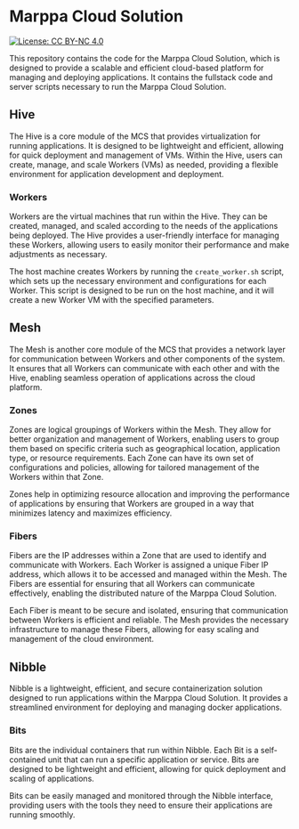# Marppa Cloud Solution

[![License: CC BY-NC 4.0](https://img.shields.io/badge/License-CC%20BY--NC%204.0-lightgrey.svg)](https://creativecommons.org/licenses/by-nc/4.0/)

This repository contains the code for the Marppa Cloud Solution, which is designed to provide a scalable and efficient cloud-based platform for managing and deploying applications. It contains the fullstack code and server scripts necessary to run the Marppa Cloud Solution.

## Hive

The Hive is a core module of the MCS that provides virtualization for running applications. It is designed to be lightweight and efficient, allowing for quick deployment and management of VMs. Within the Hive, users can create, manage, and scale Workers (VMs) as needed, providing a flexible environment for application development and deployment.

### Workers

Workers are the virtual machines that run within the Hive. They can be created, managed, and scaled according to the needs of the applications being deployed. The Hive provides a user-friendly interface for managing these Workers, allowing users to easily monitor their performance and make adjustments as necessary.

The host machine creates Workers by running the `create_worker.sh` script, which sets up the necessary environment and configurations for each Worker. This script is designed to be run on the host machine, and it will create a new Worker VM with the specified parameters.

## Mesh

The Mesh is another core module of the MCS that provides a network layer for communication between Workers and other components of the system. It ensures that all Workers can communicate with each other and with the Hive, enabling seamless operation of applications across the cloud platform.

### Zones

Zones are logical groupings of Workers within the Mesh. They allow for better organization and management of Workers, enabling users to group them based on specific criteria such as geographical location, application type, or resource requirements. Each Zone can have its own set of configurations and policies, allowing for tailored management of the Workers within that Zone.

Zones help in optimizing resource allocation and improving the performance of applications by ensuring that Workers are grouped in a way that minimizes latency and maximizes efficiency.

### Fibers

Fibers are the IP addresses within a Zone that are used to identify and communicate with Workers. Each Worker is assigned a unique Fiber IP address, which allows it to be accessed and managed within the Mesh. The Fibers are essential for ensuring that all Workers can communicate effectively, enabling the distributed nature of the Marppa Cloud Solution.

Each Fiber is meant to be secure and isolated, ensuring that communication between Workers is efficient and reliable. The Mesh provides the necessary infrastructure to manage these Fibers, allowing for easy scaling and management of the cloud environment.

## Nibble

Nibble is a lightweight, efficient, and secure containerization solution designed to run applications within the Marppa Cloud Solution. It provides a streamlined environment for deploying and managing docker applications.

### Bits

Bits are the individual containers that run within Nibble. Each Bit is a self-contained unit that can run a specific application or service. Bits are designed to be lightweight and efficient, allowing for quick deployment and scaling of applications.

Bits can be easily managed and monitored through the Nibble interface, providing users with the tools they need to ensure their applications are running smoothly.